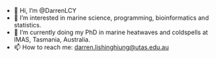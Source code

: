 - 👋 Hi, I’m @DarrenLCY
- 👀 I’m interested in marine science, programming, bioinformatics and statistics.
- 🌱 I’m currently doing my PhD in marine heatwaves and coldspells at IMAS, Tasmania, Australia. 
- 📫 How to reach me: darren.lishinghiung@utas.edu.au

<!---
DarrenLCY/DarrenLCY is a ✨ special ✨ repository because its `README.md` (this file) appears on your GitHub profile.
You can click the Preview link to take a look at your changes.
--->
